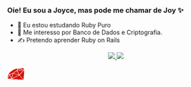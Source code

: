 ### Oie! Eu sou a Joyce, mas pode me chamar de Joy ✨


- 🌱 Eu estou estudando Ruby Puro
- 🧠 Me interesso por Banco de Dados e Criptografia.
- ✍️ Pretendo aprender Ruby on Rails

<div align="center">
  <a href="https://github.com/joyce-caroline">
  <img height="180em" src="https://github-readme-stats.vercel.app/api?username=joyce-caroline&show_icons=true&theme=radical&include_all_commits=true&count_private=true"/>
  <img height="140em" src="https://github-readme-stats.vercel.app/api/top-langs/?username=joyce-caroline&layout=compact&langs_count=7&theme=radical"/>
</div>
  
  <div style="display: inline_block"><br>
  <img align="center" alt="Ruby" height="30" width="40" src="https://raw.githubusercontent.com/devicons/devicon/master/icons/ruby/ruby-plain.svg">
</div>
  
 
